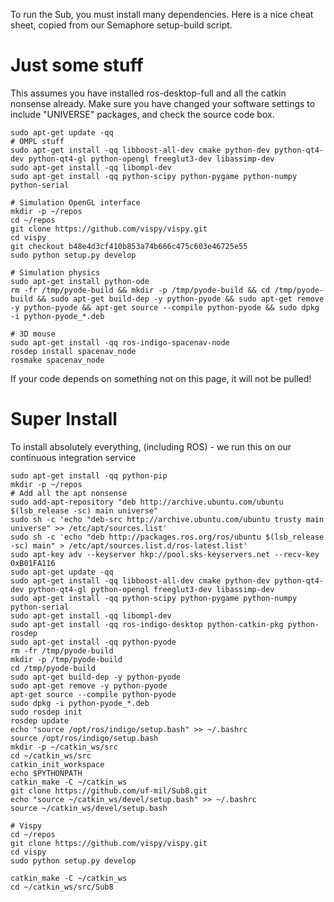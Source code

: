 To run the Sub, you must install many dependencies. Here is a nice cheat sheet, copied from our Semaphore setup-build script.


# Just some stuff

This assumes you have installed ros-desktop-full and all the catkin nonsense already. Make sure you have changed your software settings to include "UNIVERSE" packages, and check the source code box.

```
sudo apt-get update -qq
# OMPL stuff
sudo apt-get install -qq libboost-all-dev cmake python-dev python-qt4-dev python-qt4-gl python-opengl freeglut3-dev libassimp-dev
sudo apt-get install -qq libompl-dev
sudo apt-get install -qq python-scipy python-pygame python-numpy python-serial

# Simulation OpenGL interface
mkdir -p ~/repos
cd ~/repos
git clone https://github.com/vispy/vispy.git
cd vispy
git checkout b48e4d3cf410b853a74b666c475c603e46725e55
sudo python setup.py develop

# Simulation physics
sudo apt-get install python-ode
rm -fr /tmp/pyode-build && mkdir -p /tmp/pyode-build && cd /tmp/pyode-build && sudo apt-get build-dep -y python-pyode && sudo apt-get remove -y python-pyode && apt-get source --compile python-pyode && sudo dpkg -i python-pyode_*.deb

# 3D mouse
sudo apt-get install -qq ros-indigo-spacenav-node
rosdep install spacenav_node
rosmake spacenav_node

```

If your code depends on something not on this page, it will not be pulled!

# Super Install

To install absolutely everything, (including ROS) - we run this on our continuous integration service

```
sudo apt-get install -qq python-pip
mkdir -p ~/repos
# Add all the apt nonsense
sudo add-apt-repository "deb http://archive.ubuntu.com/ubuntu $(lsb_release -sc) main universe"
sudo sh -c 'echo "deb-src http://archive.ubuntu.com/ubuntu trusty main universe" >> /etc/apt/sources.list'
sudo sh -c 'echo "deb http://packages.ros.org/ros/ubuntu $(lsb_release -sc) main" > /etc/apt/sources.list.d/ros-latest.list'
sudo apt-key adv --keyserver hkp://pool.sks-keyservers.net --recv-key 0xB01FA116
sudo apt-get update -qq
sudo apt-get install -qq libboost-all-dev cmake python-dev python-qt4-dev python-qt4-gl python-opengl freeglut3-dev libassimp-dev
sudo apt-get install -qq python-scipy python-pygame python-numpy python-serial
sudo apt-get install -qq libompl-dev
sudo apt-get install -qq ros-indigo-desktop python-catkin-pkg python-rosdep
sudo apt-get install -qq python-pyode
rm -fr /tmp/pyode-build
mkdir -p /tmp/pyode-build
cd /tmp/pyode-build
sudo apt-get build-dep -y python-pyode
sudo apt-get remove -y python-pyode
apt-get source --compile python-pyode
sudo dpkg -i python-pyode_*.deb
sudo rosdep init
rosdep update
echo "source /opt/ros/indigo/setup.bash" >> ~/.bashrc
source /opt/ros/indigo/setup.bash
mkdir -p ~/catkin_ws/src
cd ~/catkin_ws/src
catkin_init_workspace
echo $PYTHONPATH
catkin_make -C ~/catkin_ws
git clone https://github.com/uf-mil/Sub8.git
echo "source ~/catkin_ws/devel/setup.bash" >> ~/.bashrc
source ~/catkin_ws/devel/setup.bash

# Vispy
cd ~/repos
git clone https://github.com/vispy/vispy.git
cd vispy
sudo python setup.py develop

catkin_make -C ~/catkin_ws
cd ~/catkin_ws/src/Sub8
```
